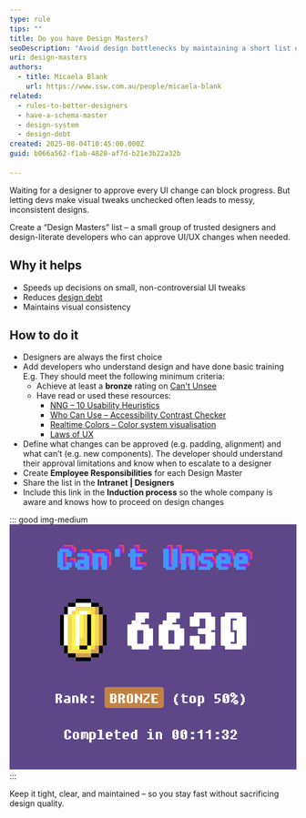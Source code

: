 ```yaml
---
type: rule
tips: ""
title: Do you have Design Masters?
seoDescription: "Avoid design bottlenecks by maintaining a short list of trusted people who can approve UI/UX changes."
uri: design-masters
authors:
  - title: Micaela Blank
    url: https://www.ssw.com.au/people/micaela-blank
related:
  - rules-to-better-designers
  - have-a-schema-master
  - design-system
  - design-debt
created: 2025-08-04T10:45:00.000Z
guid: b066a562-f1ab-4820-af7d-b21e3b22a32b

---
```


Waiting for a designer to approve every UI change can block progress. But letting devs make visual tweaks unchecked often leads to messy, inconsistent designs.

Create a “Design Masters” list – a small group of trusted designers and design-literate developers who can approve UI/UX changes when needed.

<!--endintro-->

## Why it helps

* Speeds up decisions on small, non-controversial UI tweaks
* Reduces [design debt](/design-debt)
* Maintains visual consistency

## How to do it

* Designers are always the first choice
* Add developers who understand design and have done basic training  
  E.g. They should meet the following minimum criteria:
  * Achieve at least a **bronze** rating on [Can't Unsee](https://cantunsee.space/)
  * Have read or used these resources:
    * [NNG – 10 Usability Heuristics](https://www.nngroup.com/articles/ten-usability-heuristics/)
    * [Who Can Use – Accessibility Contrast Checker](https://www.whocanuse.com/)
    * [Realtime Colors – Color system visualisation](https://www.realtimecolors.com/)
    * [Laws of UX](https://lawsofux.com/)
* Define what changes can be approved (e.g. padding, alignment) and what can’t (e.g. new components). The developer should understand their approval limitations and know when to escalate to a designer
* Create **Employee Responsibilities** for each Design Master  
* Share the list in the **Intranet | Designers**  
* Include this link in the **Induction process** so the whole company is aware and knows how to proceed on design changes

::: good img-medium
![Figure: Good example – A developer who gets a bronze result on cantunsee.space has a good eye for design and may approve basic design changes](cantunsee-bronze.png)
:::

Keep it tight, clear, and maintained – so you stay fast without sacrificing design quality.
